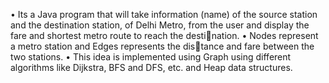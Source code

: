 • Its a Java program that will take information (name) of the source
station and the destination station, of Delhi Metro, from the user
and display the fare and shortest metro route to reach the destination.
• Nodes represent a metro station and Edges represents the distance and fare between the two stations.
• This idea is implemented using Graph using different algorithms
like Dijkstra, BFS and DFS, etc. and Heap data structures.
